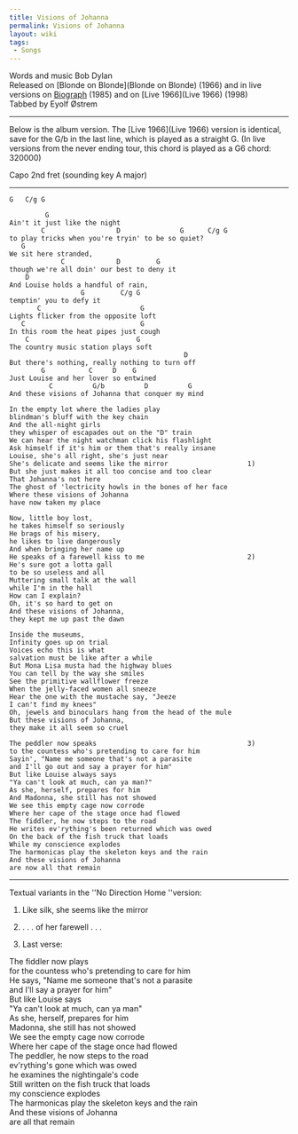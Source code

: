 ```yaml
---
title: Visions of Johanna
permalink: Visions of Johanna
layout: wiki
tags:
 - Songs
---
```


Words and music Bob Dylan  
Released on [Blonde on Blonde](Blonde on Blonde) (1966) and
in live versions on [Biograph](Biograph) (1985) and on [Live
1966](Live 1966) (1998)  
Tabbed by Eyolf Østrem

* * * * *

Below is the album version. The [Live 1966](Live 1966)
version is identical, save for the G/b in the last line, which is played
as a straight G. (In live versions from the never ending tour, this
chord is played as a G6 chord: 320000)

Capo 2nd fret (sounding key A major)

* * * * *

    G   C/g G

             G
    Ain't it just like the night
            C                  D               G      C/g G
    to play tricks when you're tryin' to be so quiet?
       G
    We sit here stranded,
                 C             D         G
    though we're all doin' our best to deny it
        D
    And Louise holds a handful of rain,
                      G         C/g G
    temptin' you to defy it
           C                         G
    Lights flicker from the opposite loft
       C                             G
    In this room the heat pipes just cough
        C                           G
    The country music station plays soft
                                                D
    But there's nothing, really nothing to turn off
            G           C     D    G
    Just Louise and her lover so entwined
              C          G/b          D          G
    And these visions of Johanna that conquer my mind

    In the empty lot where the ladies play
    blindman's bluff with the key chain
    And the all-night girls
    they whisper of escapades out on the "D" train
    We can hear the night watchman click his flashlight
    Ask himself if it's him or them that's really insane
    Louise, she's all right, she's just near
    She's delicate and seems like the mirror                    1)
    But she just makes it all too concise and too clear
    That Johanna's not here
    The ghost of 'lectricity howls in the bones of her face
    Where these visions of Johanna
    have now taken my place

    Now, little boy lost,
    he takes himself so seriously
    He brags of his misery,
    he likes to live dangerously
    And when bringing her name up
    He speaks of a farewell kiss to me                          2)
    He's sure got a lotta gall
    to be so useless and all
    Muttering small talk at the wall
    while I'm in the hall
    How can I explain?
    Oh, it's so hard to get on
    And these visions of Johanna,
    they kept me up past the dawn

    Inside the museums,
    Infinity goes up on trial
    Voices echo this is what
    salvation must be like after a while
    But Mona Lisa musta had the highway blues
    You can tell by the way she smiles
    See the primitive wallflower freeze
    When the jelly-faced women all sneeze
    Hear the one with the mustache say, "Jeeze
    I can't find my knees"
    Oh, jewels and binoculars hang from the head of the mule
    But these visions of Johanna,
    they make it all seem so cruel

    The peddler now speaks                                      3)
    to the countess who's pretending to care for him
    Sayin', "Name me someone that's not a parasite
    and I'll go out and say a prayer for him"
    But like Louise always says
    "Ya can't look at much, can ya man?"
    As she, herself, prepares for him
    And Madonna, she still has not showed
    We see this empty cage now corrode
    Where her cape of the stage once had flowed
    The fiddler, he now steps to the road
    He writes ev'rything's been returned which was owed
    On the back of the fish truck that loads
    While my conscience explodes
    The harmonicas play the skeleton keys and the rain
    And these visions of Johanna
    are now all that remain

* * * * *

Textual variants in the ''No Direction Home ''version:

1) Like silk, she seems like the mirror

2) . . . of her farewell . . .

3) Last verse:

The fiddler now plays  
for the countess who's pretending to care for him  
He says, "Name me someone that's not a parasite  
and I'll say a prayer for him"  
But like Louise says  
"Ya can't look at much, can ya man"  
As she, herself, prepares for him  
Madonna, she still has not showed  
We see the empty cage now corrode  
Where her cape of the stage once had flowed  
The peddler, he now steps to the road  
ev'rything's gone which was owed  
he examines the nightingale's code  
Still written on the fish truck that loads  
my conscience explodes  
The harmonicas play the skeleton keys and the rain  
And these visions of Johanna  
are all that remain

